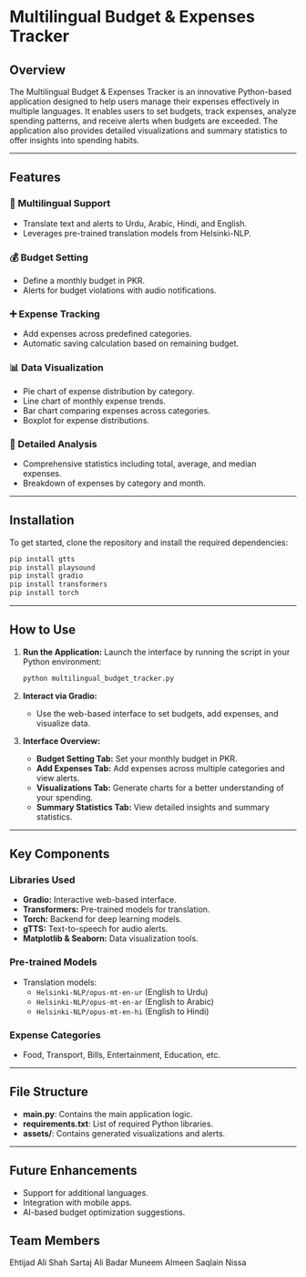 # Multilingual Budget & Expenses Tracker

## Overview
The Multilingual Budget & Expenses Tracker is an innovative Python-based application designed to help users manage their expenses effectively in multiple languages. It enables users to set budgets, track expenses, analyze spending patterns, and receive alerts when budgets are exceeded. The application also provides detailed visualizations and summary statistics to offer insights into spending habits.

---

## Features

### 🏦 Multilingual Support
- Translate text and alerts to Urdu, Arabic, Hindi, and English.
- Leverages pre-trained translation models from Helsinki-NLP.

### 💰 Budget Setting
- Define a monthly budget in PKR.
- Alerts for budget violations with audio notifications.

### ➕ Expense Tracking
- Add expenses across predefined categories.
- Automatic saving calculation based on remaining budget.

### 📊 Data Visualization
- Pie chart of expense distribution by category.
- Line chart of monthly expense trends.
- Bar chart comparing expenses across categories.
- Boxplot for expense distributions.

### 📝 Detailed Analysis
- Comprehensive statistics including total, average, and median expenses.
- Breakdown of expenses by category and month.

---

## Installation
To get started, clone the repository and install the required dependencies:

```bash
pip install gtts
pip install playsound
pip install gradio
pip install transformers
pip install torch
```

---

## How to Use
1. **Run the Application:**
   Launch the interface by running the script in your Python environment:
   ```python
   python multilingual_budget_tracker.py
   ```
2. **Interact via Gradio:**
   - Use the web-based interface to set budgets, add expenses, and visualize data.

3. **Interface Overview:**
   - **Budget Setting Tab:** Set your monthly budget in PKR.
   - **Add Expenses Tab:** Add expenses across multiple categories and view alerts.
   - **Visualizations Tab:** Generate charts for a better understanding of your spending.
   - **Summary Statistics Tab:** View detailed insights and summary statistics.

---

## Key Components

### Libraries Used
- **Gradio:** Interactive web-based interface.
- **Transformers:** Pre-trained models for translation.
- **Torch:** Backend for deep learning models.
- **gTTS:** Text-to-speech for audio alerts.
- **Matplotlib & Seaborn:** Data visualization tools.

### Pre-trained Models
- Translation models:
  - `Helsinki-NLP/opus-mt-en-ur` (English to Urdu)
  - `Helsinki-NLP/opus-mt-en-ar` (English to Arabic)
  - `Helsinki-NLP/opus-mt-en-hi` (English to Hindi)

### Expense Categories
- Food, Transport, Bills, Entertainment, Education, etc.

---

## File Structure
- **main.py**: Contains the main application logic.
- **requirements.txt**: List of required Python libraries.
- **assets/**: Contains generated visualizations and alerts.

---

## Future Enhancements
- Support for additional languages.
- Integration with mobile apps.
- AI-based budget optimization suggestions.

## Team Members
Ehtijad Ali Shah
Sartaj Ali
Badar Muneem
Almeen 
Saqlain Nissa
